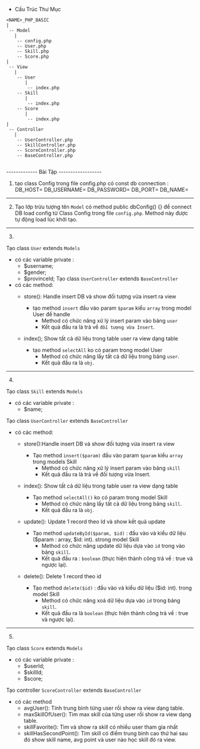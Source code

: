 
* Cấu Trúc Thư Mục
```
<NAME>_PHP_BASIC
|
 -- Model
   |
    -- config.php
    -- User.php
    -- Skill.php 
    -- Score.php
| 
 -- View
   |
    -- User
       |
        -- index.php
    -- Skill
       |
        -- index.php
    -- Score
       |
        -- index.php
| 
 -- Controller
   |
    -- UserController.php
    -- SkillController.php
    -- ScoreController.php
    -- BaseController.php
 
```

------------- Bài Tập ------------------

1. tạo class Config trong file config.php có const db connection :
DB_HOST=
DB_USERNAME=
DB_PASSWORD=
DB_PORT=
DB_NAME=

------

2. Tạo lớp trừu tượng tên `Model` có method public dbConfig() {} để connect DB load config từ Class Config trong file `config.php`.
  Method này được tự động load lúc khởi tạo.

------

3.

Tạo class `User` extends `Models`
- có các variable private :
  + $username;
  + $gender;
  + $provinceId;
Tạo class `UserController` extends `BaseController`
- có các method:
  + store(): Handle insert DB và show đối tượng vừa insert ra view
    - tạo method `insert` đầu vào param `$param` kiểu `array` trong model User để handle
      + Method có chức năng xử lý insert param vào bảng `user`
      + Kết quả đầu ra là trả về `đối tượng vừa Insert`.

  + index(); Show tất cả dữ liệu trong table user ra view dạng table
    - tạo method `selectAll` ko có param trong model User
      + Method có chức năng lấy tất cả dữ liệu trong bảng `user`.
      + Kết quả đầu ra là `obj`.

------

4.

Tạo class `Skill` extends `Models`
- có các variable private :
  + $name;

Tạo class `UserController` extends `BaseController`
- có các method:
  + store():Handle insert DB và show đối tượng vừa insert ra view
    - Tạo method `insert($param)` đầu vào param `$param` kiểu `array` trong models Skill
      + Method có chức năng xử lý insert param vào bảng `skill`
      + Kết quả đầu ra là trả về đối tượng vừa Insert.

  + index(): Show tất cả dữ liệu trong table user ra view dạng table
    - Tạo method `selectAll()` ko có param trong model Skill
      + Method có chức năng lấy tất cả dữ liệu trong bảng `skill`.
      + Kết quả đầu ra là `obj`.

  + update(): Update 1 record theo Id và show kết quả update
    - Tạo method `updateById($param, $id)` : đầu vào và kiểu dữ liệu ($param : array, $id: int). strong model Skill
      + Method có chức năng update dữ liệu dựa vào `id` trong vào bảng `skill`.
      + Kết quả đầu ra : `boolean` (thực hiện thành công trả về : true và ngược lại).

  + delete(): Delete 1 record theo id
    - Tạo method `delete($id)`  : đầu vào và kiểu dữ liệu ($id: int). trong model Skill
      + Method có chức năng xoá dữ liệu dựa vào `id` trong bảng `skill`.
      + Kết quả đầu ra là `boolean` (thực hiện thành công trả về : true và ngược lại).

------

5.

Tạo class `Score` extends `Models`
- có các variable private :
  + $userId;
  + $skillId;
  + $score;

Tạo controller `ScoreController` extends `BaseController`
- có các method
  + avgUser(): Tính trung bình từng user rồi show ra view dạng table.
  + maxSkillOfUser(): Tìm max skill của từng user rồi show ra view dạng table.
  + skillFavorite(): Tìm và show ra skill có nhiều user tham gia nhất
  + skillHasSecondPoint(): Tìm skill có điểm trung bình cao thứ hai sau đó show skill name, avg point và user nào học skill đó ra view.
